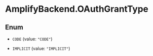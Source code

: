 # AmplifyBackend.OAuthGrantType

## Enum


* `CODE` (value: `"CODE"`)

* `IMPLICIT` (value: `"IMPLICIT"`)


